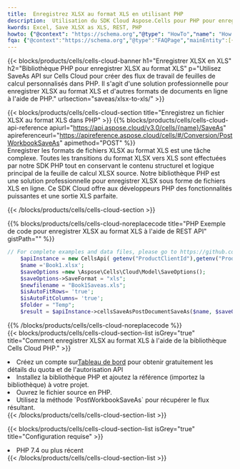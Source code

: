 ```yaml
---
title:  Enregistrez XLSX au format XLS en utilisant PHP
description:  Utilisation du SDK Cloud Aspose.Cells pour PHP pour enregistrer le fichier au format XLSX en tant que fichier au format XLS.
kwords: Excel, Save XLSX as XLS, REST, PHP
howto: {"@context": "https://schema.org","@type": "HowTo","name": "How to save XLSX as XLS using the Cells Cloud PHP library.","description": "How to save XLSX as XLS using the Cells Cloud PHP library.","image": {"@type": "ImageObject"},"url": "/php/saveas/xlsx-to-xls/","step": [{ "@type": "HowToStep","name": "How to save XLSX as XLS using the Cells Cloud PHP library. step 1", "image": {"@type": "ImageObject",},"url": "/php/saveas/xlsx-to-xls/","text": "Register an account at <a href='https://dashboard.aspose.cloud/'>Dashboard</a> to get free API quota & authorization details",},{ "@type": "HowToStep","name": "How to save XLSX as XLS using the Cells Cloud PHP library. step 1", "image": {"@type": "ImageObject",},"url": "/php/saveas/xlsx-to-xls/","text": "Install PHP library and add the reference (import the library) to your project.",},{ "@type": "HowToStep","name": "How to save XLSX as XLS using the Cells Cloud PHP library. step 1", "image": {"@type": "ImageObject",},"url": "/php/saveas/xlsx-to-xls/","text": "Open the source file in PHP.",},{ "@type": "HowToStep","name": "How to save XLSX as XLS using the Cells Cloud PHP library. step 1", "image": {"@type": "ImageObject",},"url": "/php/saveas/xlsx-to-xls/","text": "Use the `PostWorkbookSaveAs` method to retrieve the resulting stream.",}, ],"supply": {"@type": "HowToSupply","name": "document"},"tool": [{"@type": "HowToTool","name": "phpstorm, Visual Studio Code, Eclipse"},{"@type": "HowToTool","name": "Aspose Cells"}],"totalTime": "PT6M"}
fqa: {"@context":"https://schema.org","@type":"FAQPage","mainEntity":[{"@type":"Question","name":"Why save file as other formats file in C# using REST API?","acceptedAnswer":{"@type":"Answer","text":"Documents are encoded in many ways, and some files may be incompatible with the software you use. To open and read such files, just save them as appropriate file formats.<br/><ol><li>Install .NET SDK and add the reference (import the library) to your project.</li><li>Open the source file in C# using REST API.</li><li>Call the PostWorkbookSaveAsRequest() method, passing an output filename with required extension.</li><li>Get the result of save as a separate file.</li></ol>"}},{"@type":"Question","name":"What file formats can I save as with your C# library?","acceptedAnswer":{"@type":"Answer","text":"We support a variety of file formats for conversion using .NET library, including XLSX, Excel, xls , PDF, CSV, HTML, Markdown, XML, PNG, JPG, TIFF, Json, TXT and many more."}},{"@type":"Question","name":"What is the maximum allowed file size for conversion using this .NET library?","acceptedAnswer":{"@type":"Answer","text":"There are no file size limits for format conversions using .NET library."}}]}
---
```

{{< blocks/products/cells/cells-cloud-banner h1="Enregistrer XLSX en XLS" h2="Bibliothèque PHP pour enregistrer XLSX au format XLS" p="Utilisez SaveAs API sur Cells Cloud pour créer des flux de travail de feuilles de calcul personnalisés dans PHP. Il s\'agit d\'une solution professionnelle pour enregistrer XLSX au format XLS et d\'autres formats de documents en ligne à l\'aide de PHP." urlsection="saveas/xlsx-to-xls/" >}}

{{< blocks/products/cells/cells-cloud-section title="Enregistrez un fichier XLSX au format XLS dans PHP" >}}
{{% blocks/products/cells/cells-cloud-api-reference apiurl="https://api.aspose.cloud/v3.0/cells/{name}/SaveAs" apireferenceurl="https://apireference.aspose.cloud/cells/#/Conversion/PostWorkbookSaveAs" apimethod="POST" %}}
<br/>
Enregistrer les formats de fichiers XLSX au format XLS est une tâche complexe. Toutes les transitions du format XLSX vers XLS sont effectuées par notre SDK PHP tout en conservant le contenu structurel et logique principal de la feuille de calcul XLSX source. Notre bibliothèque PHP est une solution professionnelle pour enregistrer XLSX sous forme de fichiers XLS en ligne. Ce SDK Cloud offre aux développeurs PHP des fonctionnalités puissantes et une sortie XLS parfaite.

{{< /blocks/products/cells/cells-cloud-section >}}

{{% blocks/products/cells/cells-cloud-noreplacecode title="PHP Exemple de code pour enregistrer XLSX au format XLS à l\'aide de REST API" gistPath="" %}}
  
```php
// For complete examples and data files, please go to https://github.com/aspose-cells-cloud/aspose-cells-cloud-php/
    $apiInstance = new CellsApi( getenv("ProductClientId"),getenv("ProductClientSecret") );
    $name ='Book1.xlsx';
    $saveOptions =new \Aspose\Cells\Cloud\Model\SaveOptions();
    $saveOptions->SaveFormat = "xls";
    $newfilename = "Book1Saveas.xls";
    $isAutoFitRows= 'true';
    $isAutoFitColumns= 'true';
    $folder = "Temp";
    $result = $apiInstance->cellsSaveAsPostDocumentSaveAs($name, $saveOptions, $newfilename,$isAutoFitRows, $isAutoFitColumns, $folder);
```
  
{{% /blocks/products/cells/cells-cloud-noreplacecode %}}
<br/>
{{< blocks/products/cells/cells-cloud-section-list isGrey="true" title="Comment enregistrer XLSX au format XLS à l\'aide de la bibliothèque Cells Cloud PHP." >}}
<li> Créez un compte sur<a href="https://dashboard.aspose.cloud/">Tableau de bord</a> pour obtenir gratuitement les détails du quota et de l'autorisation API</li>
<li>Installez la bibliothèque PHP et ajoutez la référence (importez la bibliothèque) à votre projet.</li>
<li>Ouvrez le fichier source en PHP.</li>
<li>Utilisez la méthode `PostWorkbookSaveAs` pour récupérer le flux résultant.</li>
{{< /blocks/products/cells/cells-cloud-section-list >}}

{{< blocks/products/cells/cells-cloud-section-list isGrey="true" title="Configuration requise" >}}
<li>PHP 7.4 ou plus récent</li>
{{< /blocks/products/cells/cells-cloud-section-list >}}
